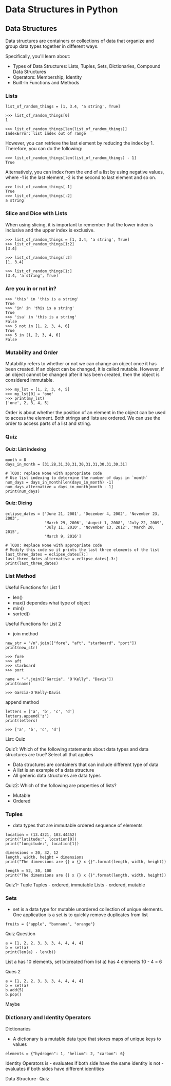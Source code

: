 # Data Structures in Python

## Data Structures 

Data structures are containers or collections of data that organize and group data types together in different ways.

Specifically, you'll learn about:

- Types of Data Structures: Lists, Tuples, Sets, Dictionaries, Compound Data Structures
- Operators: Membership, Identity
- Built-In Functions and Methods


### Lists
```
list_of_random_things = [1, 3.4, 'a string', True]

>>> list_of_random_things[0]
1

>>> list_of_random_things[len(list_of_random_things)] 
IndexError: list index out of range
```

However, you can retrieve the last element by reducing the index by 1. Therefore, you can do the following:
```
>>> list_of_random_things[len(list_of_random_things) - 1] 
True
```

Alternatively, you can index from the end of a list by using negative values, where -1 is the last element, -2 is the second to last element and so on.
```
>>> list_of_random_things[-1] 
True
>>> list_of_random_things[-2] 
a string
```


### Slice and Dice with Lists
When using slicing, it is important to remember that the lower index is inclusive and the upper index is exclusive.
```
>>> list_of_random_things = [1, 3.4, 'a string', True]
>>> list_of_random_things[1:2]
[3.4]
```
```
>>> list_of_random_things[:2]
[1, 3.4]
```

```
>>> list_of_random_things[1:]
[3.4, 'a string', True]
```

### Are you in or not in? 
```
>>> 'this' in 'this is a string'
True
>>> 'in' in 'this is a string'
True
>>> 'isa' in 'this is a string'
False
>>> 5 not in [1, 2, 3, 4, 6]
True
>>> 5 in [1, 2, 3, 4, 6]
False
```

### Mutability and Order

Mutability refers to whether or not we can change an object once it has been created. If an object can be changed, it is called mutable. However, if an object cannot be changed after it has been created, then the object is considered immutable.

```
>>> my_lst = [1, 2, 3, 4, 5]
>>> my_lst[0] = 'one'
>>> print(my_lst)
['one', 2, 3, 4, 5]
```

Order is about whether the position of an element in the object can be used to access the element. Both strings and lists are ordered. We can use the order to access parts of a list and string.

### Quiz
#### Quiz: List indexing
```
month = 8
days_in_month = [31,28,31,30,31,30,31,31,30,31,30,31]

# TODO: replace None with appropriate code
# Use list indexing to determine the number of days in `month`
num_days = days_in_month[len(days_in_month) -1]
num_days_alternative = days_in_month[month - 1]
print(num_days)
```

#### Quiz: Dicing
```
eclipse_dates = ['June 21, 2001', 'December 4, 2002', 'November 23, 2003',
                 'March 29, 2006', 'August 1, 2008', 'July 22, 2009',
                 'July 11, 2010', 'November 13, 2012', 'March 20, 2015',
                 'March 9, 2016']          
                 
# TODO: Replace None with appropriate code
# Modify this code so it prints the last three elements of the list
last_three_dates = eclipse_dates[7:]
last_three_dates_alternative = eclipse_dates[-3:]
print(last_three_dates)
```

### List Method

Useful Functions for List 1
- len()
- max() dependes what type of object 
- min()
- sorted()

Useful Functions for List 2
- join method
```
new_str = "/n".join(["fore", "aft", "starboard", "port"])
print(new_str)

>>> fore
>>> aft
>>> starboard
>>> port

name = "-".join(["Garcia", "O'Kelly", "Davis"])
print(name)

>>> Garcia-O'Kelly-Davis
```

append method
```
letters = ['a', 'b', 'c', 'd']
letters.append('z')
print(letters)

>>> ['a', 'b', 'c', 'd']
```

List: Quiz

Quiz1: Which of the following statements about data types and data structures are true? Select all that applies
- Data structures are containers that can include different type of data
- A list is an example of a data structure
- All generic data structures are data types 

Quiz2: Which of the following are properties of lists?
- Mutable
- Ordered

### Tuples
- data types that are immutable ordered sequence of elements

```
location = (13.4321, 103.44452)
print("latitude:", location[0])
print("longitude:", location[1])
```

```
dimensions = 20, 32, 12
length, width, height = dimensions
print("The dimensions are {} x {} x {}".format(length, width, height))

length = 52, 30, 100
print("The dimensions are {} x {} x {}".format(length, width, height))

```

Quiz1- Tuple
Tuples - ordered, immutable 
Lists - ordered, mutable


### Sets 

- set is a data type for mutable unordered collection of unique elements. One application is a set is to quickly remove duplicates from list

```
fruits = {"apple", "bannana", "orange"}
```

Quiz Question
```
a = [1, 2, 2, 3, 3, 3, 4, 4, 4, 4]
b = set(a)
print(len(a) - len(b))
```

List a has 10 elements, set b(created from list a) has 4 elements 
10 - 4 = 6

Ques 2
```
a = [1, 2, 2, 3, 3, 3, 4, 4, 4, 4]
b = set(a)
b.add(5)
b.pop()
```
Maybe


### Dictionary and Identity Operators 

Dictionaries 
- A dictionary is a mutable data type that stores maps of unique keys to values

```
elements = {"hydrogen": 1, "helium": 2, "carbon": 6}
```

Identity Operators 
is - evaluates if both side have the same identity
is not - evaluates if both sides have different identities 



Data Structure- Quiz 
